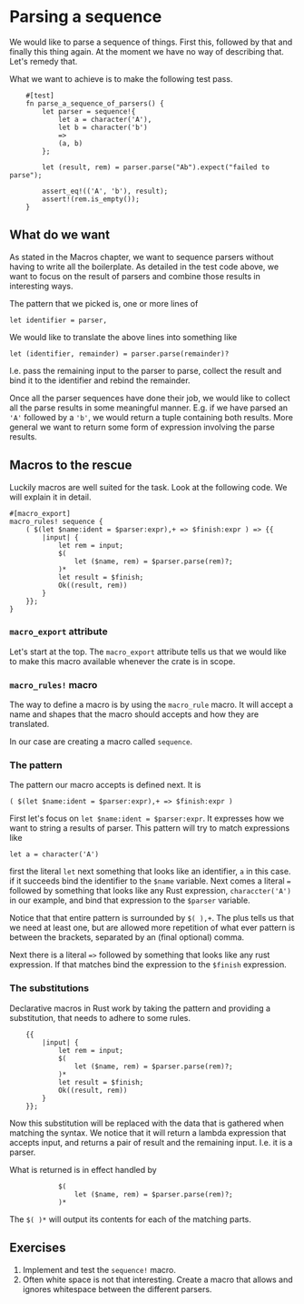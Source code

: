 # Parsing a sequence
We would like to parse a sequence of things. First this, followed by that and
finally this thing again. At the moment we have no way of describing that. Let's
remedy that.

What we want to achieve is to make the following test pass.

```
    #[test]
    fn parse_a_sequence_of_parsers() {
        let parser = sequence!{
            let a = character('A'),
            let b = character('b')
            =>
            (a, b)
        };

        let (result, rem) = parser.parse("Ab").expect("failed to parse");
        
        assert_eq!(('A', 'b'), result);
        assert!(rem.is_empty());
    }
```

## What do we want
As stated in the Macros chapter, we want to sequence parsers without having to
write all the boilerplate. As detailed in the test code above, we want to focus
on the result of parsers and combine those results in interesting ways.

The pattern that we picked is, one or more lines of

```
let identifier = parser,
```

We would like to translate the above lines into something like

```
let (identifier, remainder) = parser.parse(remainder)?
```

I.e. pass the remaining input to the parser to parse, collect the result and
bind it to the identifier and rebind the remainder.

Once all the parser sequences have done their job, we would like to collect all
the parse results in some meaningful manner. E.g. if we have parsed an `'A'`
followed by a `'b'`, we would return a tuple containing both results. More
general we want to return some form of expression involving the parse results.

## Macros to the rescue
Luckily macros are well suited for the task. Look at the following code. We will
explain it in detail.

```
#[macro_export]
macro_rules! sequence {
    ( $(let $name:ident = $parser:expr),+ => $finish:expr ) => {{
        |input| {
            let rem = input;
            $(
                let ($name, rem) = $parser.parse(rem)?;
            )*
            let result = $finish;
            Ok((result, rem))
        }
    }};
}
```

### `macro_export` attribute
Let's start at the top. The `macro_export` attribute tells us that we would like
to make this macro available whenever the crate is in scope.

### `macro_rules!` macro
The way to define a macro is by using the `macro_rule` macro. It will accept a
name and shapes that the macro should accepts and how they are translated.

In our case are creating a macro called `sequence`.

### The pattern
The pattern our macro accepts is defined next. It is 

```
( $(let $name:ident = $parser:expr),+ => $finish:expr )
```
First let's focus on `let $name:ident = $parser:expr`. It expresses how we want
to string a results of parser. This pattern will try to match expressions like

```
let a = character('A')
```

first the literal `let` next something that looks like an identifier, `a` in this
case. if it succeeds bind the identifier to the `$name` variable. Next comes a
literal `=` followed by something that looks like any Rust expression,
`characcter('A')` in our example, and bind that expression to the `$parser`
variable.

Notice that that entire pattern is surrounded by `$( ),+`. The plus tells us
that we need at least one, but are allowed more repetition of what ever pattern
is between the brackets, separated by an (final optional) comma.

Next there is a literal `=>` followed by something that looks like any rust
expression. If that matches bind the expression to the `$finish` expression.

### The substitutions
Declarative macros in Rust work by taking the pattern and providing a
substitution, that needs to adhere to some rules. 

```
    {{
        |input| {
            let rem = input;
            $(
                let ($name, rem) = $parser.parse(rem)?;
            )*
            let result = $finish;
            Ok((result, rem))
        }
    }};
```

Now this substitution will be replaced with the data that is gathered when
matching the syntax. We notice that it will return a lambda expression that
accepts input, and returns a pair of result and the remaining input. I.e. it is
a parser.

What is returned is in effect handled by 
           
```
            $(
                let ($name, rem) = $parser.parse(rem)?;
            )*
```

The `$( )*` will output its contents for each of the matching parts.

## Exercises
1. Implement and test the `sequence!` macro.
2. Often white space is not that interesting. Create a macro that allows and
   ignores whitespace between the different parsers.

